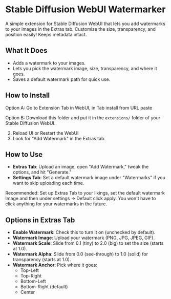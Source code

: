 # Stable Diffusion WebUI Watermarker

A simple extension for Stable Diffusion WebUI that lets you add watermarks to your images in the Extras tab. Customize the size, transparency, and position easily!
Keeps metadata intact. 

## What It Does
- Adds a watermark to your images.
- Lets you pick the watermark image, size, transparency, and where it goes.
- Saves a default watermark path for quick use.

## How to Install
Option A: Go to Extension Tab in WebUI, in Tab install from URL paste
  
Option B: Download this folder and put it in the `extensions/` folder of your Stable Diffusion WebUI.
   
2. Reload UI or Restart the WebUI
3. Look for "Add Watermark" in the Extras tab.

## How to Use
- **Extras Tab**: Upload an image, open "Add Watermark," tweak the options, and hit "Generate."
- **Settings Tab**: Set a default watermark image under "Watermarks" if you want to skip uploading each time.

Recommended:
Set up Extras Tab to your likings, set the default watermark Image and then under settings -> Default click apply.
You won't have to click anything for your watermarks in the future.

## Options in Extras Tab
- **Enable Watermark**: Check this to turn it on (unchecked by default).
- **Watermark Image**: Upload your watermark (PNG, JPG, JPEG, GIF).
- **Watermark Scale**: Slide from 0.1 (tiny) to 2.0 (big) to set the size (starts at 1.0).
- **Watermark Alpha**: Slide from 0.0 (see-through) to 1.0 (solid) for transparency (starts at 1.0).
- **Watermark Anchor**: Pick where it goes:
  - Top-Left
  - Top-Right
  - Bottom-Left
  - Bottom-Right (default)
  - Center
